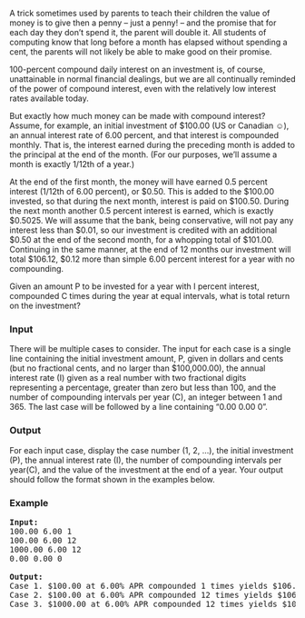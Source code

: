 <p>A trick sometimes used by parents to teach their children the value of money is to give then a penny – just
a penny! – and the promise that for each day they don’t spend it, the parent will double it. All students of
computing know that long before a month has elapsed without spending a cent, the parents will not likely be
able to make good on their promise.

</p><p></p><p>
100-percent compound daily interest on an investment is, of course, unattainable in normal financial
dealings, but we are all continually reminded of the power of compound interest, even with the relatively
low interest rates available today.

</p><p></p><p>
But exactly how much money can be made with compound interest? Assume, for example, an initial
investment of $100.00 (US or Canadian ☺), an annual interest rate of 6.00 percent, and that interest is
compounded monthly. That is, the interest earned during the preceding month is added to the principal at
the end of the month. (For our purposes, we’ll assume a month is exactly 1/12th of a year.)

</p><p></p><p>
At the end of the first month, the money will have earned 0.5 percent interest (1/12th of 6.00 percent), or
$0.50. This is added to the $100.00 invested, so that during the next month, interest is paid on $100.50.
During the next month another 0.5 percent interest is earned, which is exactly $0.5025. We will assume
that the bank, being conservative, will not pay any interest less than $0.01, so our investment is credited
with an additional $0.50 at the end of the second month, for a whopping total of $101.00. Continuing in the
same manner, at the end of 12 months our investment will total $106.12, $0.12 more than simple 6.00
percent interest for a year with no compounding.

</p><p></p><p>
Given an amount P to be invested for a year with I percent interest, compounded C times during the year at
equal intervals, what is total return on the investment?

</p><h3>Input</h3>
<p>There will be multiple cases to consider. The input for each case is a single line containing the initial
investment amount, P, given in dollars and cents (but no fractional cents, and no larger than $100,000.00),
the annual interest rate (I) given as a real number with two fractional digits representing a percentage,
greater than zero but less than 100, and the number of compounding intervals per year (C), an integer
between 1 and 365. The last case will be followed by a line containing “0.00 0.00 0”.

</p><h3>Output</h3>
<p>For each input case, display the case number (1, 2, …), the initial investment (P), the annual interest rate
(I), the number of compounding intervals per year(C), and the value of the investment at the end of a year.
Your output should follow the format shown in the examples below.

</p><h3>Example</h3>

<pre><b>Input:</b>
100.00 6.00 1
100.00 6.00 12
1000.00 6.00 12
0.00 0.00 0

<b>Output:</b>
Case 1. $100.00 at 6.00% APR compounded 1 times yields $106.00
Case 2. $100.00 at 6.00% APR compounded 12 times yields $106.12
Case 3. $1000.00 at 6.00% APR compounded 12 times yields $1061.63
</pre>